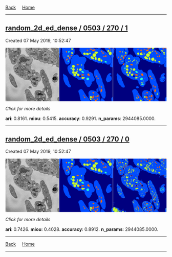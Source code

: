 
[Back](..)&nbsp;&nbsp;&nbsp;&nbsp;&nbsp;[Home](https://leapmanlab.github.io/snapshots)

---

<div class="summary"><a href="1"><h2>random_2d_ed_dense / 0503 / 270 / 1</h2></a><p>Created 07 May 2019, 10:52:47
</p><a href="1"><img src="1/media/summary.png" align="center"></a><p>
<i>Click for more details</i>
</p></div>

**ari**: 0.8161. **miou**: 0.5415. **accuracy**: 0.9291. **n_params**: 2944085.0000. 

---

<div class="summary"><a href="0"><h2>random_2d_ed_dense / 0503 / 270 / 0</h2></a><p>Created 07 May 2019, 10:52:47
</p><a href="0"><img src="0/media/summary.png" align="center"></a><p>
<i>Click for more details</i>
</p></div>

**ari**: 0.7426. **miou**: 0.4028. **accuracy**: 0.8912. **n_params**: 2944085.0000. 

---

[Back](..)&nbsp;&nbsp;&nbsp;&nbsp;&nbsp;[Home](https://leapmanlab.github.io/snapshots)

---